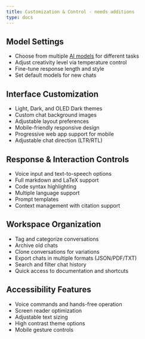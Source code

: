 ```yaml
---
title: Customization & Control - needs additions
type: docs
---
```

## Model Settings
- Choose from multiple [AI models](/about-us/models/) for different tasks
- Adjust creativity level via temperature control
- Fine-tune response length and style
- Set default models for new chats

## Interface Customization
- Light, Dark, and OLED Dark themes
- Custom chat background images
- Adjustable layout preferences
- Mobile-friendly responsive design
- Progressive web app support for mobile
- Adjustable chat direction (LTR/RTL)

## Response & Interaction Controls
- Voice input and text-to-speech options
- Full markdown and LaTeX support
- Code syntax highlighting
- Multiple language support
- Prompt templates
- Context management with citation support

## Workspace Organization
- Tag and categorize conversations
- Archive old chats
- Clone conversations for variations
- Export chats in multiple formats (JSON/PDF/TXT)
- Search and filter chat history
- Quick access to documentation and shortcuts

## Accessibility Features
- Voice commands and hands-free operation
- Screen reader optimization
- Adjustable text sizing
- High contrast theme options
- Mobile gesture controls
